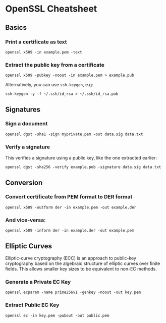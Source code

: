# OpenSSL Cheatsheet

## Basics

### Print a certificate as text

    openssl x509 -in example.pem -text

### Extract the public key from a certificate

    openssl x509 -pubkey -noout -in example.pem > example.pub

Alternatively, you can use `ssh-keygen`, e.g:

    ssh-keygen -y -f ~/.ssh/id_rsa > ~/.ssh/id_rsa.pub

## Signatures

### Sign a document

    openssl dgst -sha1 -sign myprivate.pem -out data.sig data.txt

### Verify a signature

This verifies a signature using a public key, like the one extracted earlier:

    openssl dgst -sha256 -verify example.pub -signature data.sig data.txt

## Conversion

### Convert certificate from PEM format to DER format

    openssl x509 -outform der -in example.pem -out example.der

### And vice-versa:

    openssl x509 -inform der -in example.der -out example.pem

## Elliptic Curves

Elliptic-curve cryptography (ECC) is an approach to public-key cryptography based on the algebraic structure of elliptic curves over finite fields. This allows smaller key sizes to be equivalent to non-EC methods.

### Generate a Private EC Key

    openssl ecparam -name prime256v1 -genkey -noout -out key.pem

### Extract Public EC Key

    openssl ec -in key.pem -pubout -out public.pem
